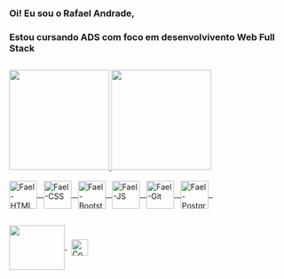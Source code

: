 ### Oi! Eu sou o Rafael Andrade,
### Estou cursando ADS com foco em desenvolvivento Web Full Stack

##

<div>
  <a href="https://github.com/Fael159">
  <img height="180em" src="https://github-readme-stats.vercel.app/api?username=Fael159&show_icons=true&theme=dark&include_all_commits=true&count_private=true"/>
  <img height="180em" src="https://github-readme-stats.vercel.app/api/top-langs/?username=Fael159&layout=compact&langs_count=7&theme=dark"/>
</div> 

<div style="display: inline_block"><br>
<img align="center" alt="Fael-HTML" src="https://cdn.jsdelivr.net/gh/devicons/devicon/icons/html5/html5-original-wordmark.svg" width="50em" height="50em" /> &nbsp
<img align="center" alt="Fael-CSS" src="https://cdn.jsdelivr.net/gh/devicons/devicon/icons/css3/css3-original-wordmark.svg" width="50em" height="50em" /> &nbsp
<img align="center" alt="Fael-Bootstrap" src="https://cdn.jsdelivr.net/gh/devicons/devicon/icons/bootstrap/bootstrap-plain-wordmark.svg" width="50em" height="50em" /> &nbsp
<img align="center" alt="Fael-JS" src="https://cdn.jsdelivr.net/gh/devicons/devicon/icons/javascript/javascript-original.svg" width="50em" height="50em" /> &nbsp
<img align="center" alt="Fael-Git" src="https://cdn.jsdelivr.net/gh/devicons/devicon/icons/git/git-original-wordmark.svg" width="50em" height="50em" /> &nbsp
<img align="center" alt="Fael-Postgre" src="https://cdn.jsdelivr.net/gh/devicons/devicon/icons/postgresql/postgresql-original-wordmark.svg" width="50em" height="50em" /> &nbsp
</div> </a>

## 

<div style="display: inline_block">
<a href="https://api.whatsapp.com/send?phone=5515998526735">
<img align="center" src="https://cdn.jsdelivr.net/gh/devicons/devicon/icons/linkedin/linkedin-original-wordmark.svg" width="100em" height="80em" />
</a> &nbsp

<a href="http://linkedin.com/in/rafael-henrique-andrade-48ba711bb">
<img align="center" src="https://ayltoninacio.com.br/img/s/20w50.jpg" alt="Compartilhe no WhatsApp" width="30em" height="30em">
</a>
</div>

